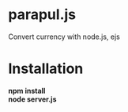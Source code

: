 # parapul.js
Convert currency with node.js, ejs

# Installation

<b>npm install</b> <br />
<b>node server.js</b>
